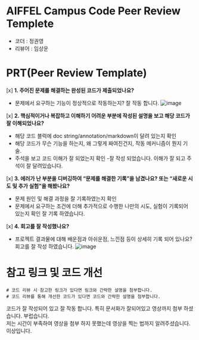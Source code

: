 # AIFFEL Campus Code Peer Review Templete
- 코더 : 정권영
- 리뷰어 : 임상운


# PRT(Peer Review Template)
[x]  **1. 주어진 문제를 해결하는 완성된 코드가 제출되었나요?**
- 문제에서 요구하는 기능이 정상적으로 작동하는지?
  잘 작동 합니다.
  ![image](https://github.com/chocoelf/idrasol/assets/168162744/3628d9c1-27ab-4a7b-87ba-f2cbcd062772)

    
[x]  **2. 핵심적이거나 복잡하고 이해하기 어려운 부분에 작성된 설명을 보고 해당 코드가 잘 이해되었나요?**
- 해당 코드 블럭에 doc string/annotation/markdown이 달려 있는지 확인
- 해당 코드가 무슨 기능을 하는지, 왜 그렇게 짜여진건지, 작동 메커니즘이 뭔지 기술.
- 주석을 보고 코드 이해가 잘 되었는지 확인
    -잘 작성 되었습니다. 이해가 잘 되고 주석이 잘 달려있습니다.
        
[x]  **3. 에러가 난 부분을 디버깅하여 “문제를 해결한 기록”을 남겼나요? 또는 “새로운 시도 및 추가 실험”을 해봤나요?**
- 문제 원인 및 해결 과정을 잘 기록하였는지 확인
- 문제에서 요구하는 조건에 더해 추가적으로 수행한 나만의 시도, 실험이 기록되어 있는지 확인
  잘 기록 하였습니다.
        
[x]  **4. 회고를 잘 작성했나요?**
- 프로젝트 결과물에 대해 배운점과 아쉬운점, 느낀점 등이 상세히 기록 되어 있나요?
	회고를 잘 작성 하였습니다.
![image](https://github.com/chocoelf/idrasol/assets/168162744/11ed3a3e-d464-4470-ba27-b9453f96cd4e)



# 참고 링크 및 코드 개선
```
# 코드 리뷰 시 참고한 링크가 있다면 링크와 간략한 설명을 첨부합니다.
# 코드 리뷰를 통해 개선한 코드가 있다면 코드와 간략한 설명을 첨부합니다.
```

코드가 잘 작성되어 있고 잘 작동 합니다. 특히 문서화가 잘되어있고 영상까지 첨부 하셨습니다. 부럽습니다.  
저는 시간이 부족하여 영상을 첨부 하지 못했는데 영상을 찍는 법까지 알려주셨습니다.
이상입니다.
